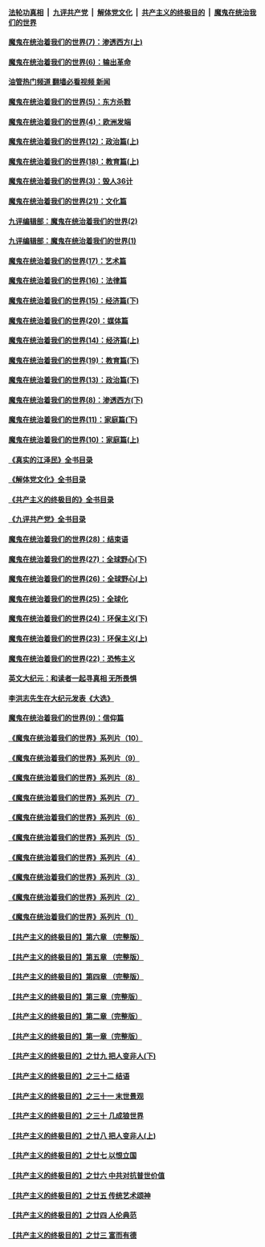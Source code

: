 ####  [法轮功真相](../../../../basic/blob/master/README.md?t=10130401) &nbsp;|&nbsp; [九评共产党](../../../../9ping.md/blob/master/README.md?t=10130401) &nbsp;|&nbsp; [解体党文化](../../../../jtdwh.md/blob/master/README.md?t=10130401)  &nbsp;|&nbsp; [共产主义的终极目的](../../../../gczydzjmd.md/blob/master/README.md?t=10130401) &nbsp;|&nbsp; [魔鬼在统治我们的世界](../../../../mgztzwmdsj.md/blob/master/README.md?t=10130401) 

#### [魔鬼在统治着我们的世界(7)：渗透西方(上)](../pages/nsc422/n10426013.md?t=10130401) 

#### [魔鬼在统治着我们的世界(6)：输出革命](../pages/nsc422/n10421536.md?t=10130401) 

#### [油管热门频道 翻墙必看视频 新闻](http://209.250.226.216:81/youtube.html?10130401)

#### [魔鬼在统治着我们的世界(5)：东方杀戮](../pages/nsc422/n10417707.md?t=10130401) 

#### [魔鬼在统治着我们的世界(4)：欧洲发端](../pages/nsc422/n10414890.md?t=10130401) 

#### [魔鬼在统治着我们的世界(12)：政治篇(上)](../pages/nsc422/n10444576.md?t=10130401) 

#### [魔鬼在统治着我们的世界(18)：教育篇(上)](../pages/nsc422/n10526970.md?t=10130401) 

#### [魔鬼在统治着我们的世界(3)：毁人36计](../pages/nsc422/n10411583.md?t=10130401) 

#### [魔鬼在统治着我们的世界(21)：文化篇](../pages/nsc422/n10597706.md?t=10130401) 

#### [九评编辑部：魔鬼在统治着我们的世界(2)](../pages/nsc422/n10410036.md?t=10130401) 

#### [九评编辑部：魔鬼在统治着我们的世界(1)](../pages/nsc422/n10406825.md?t=10130401) 

#### [魔鬼在统治着我们的世界(17)：艺术篇](../pages/nsc422/n10499093.md?t=10130401) 

#### [魔鬼在统治着我们的世界(16)：法律篇](../pages/nsc422/n10485969.md?t=10130401) 

#### [魔鬼在统治着我们的世界(15)：经济篇(下)](../pages/nsc422/n10469975.md?t=10130401) 

#### [魔鬼在统治着我们的世界(20)：媒体篇](../pages/nsc422/n10586579.md?t=10130401) 

#### [魔鬼在统治着我们的世界(14)：经济篇(上)](../pages/nsc422/n10457370.md?t=10130401) 

#### [魔鬼在统治着我们的世界(19)：教育篇(下)](../pages/nsc422/n10564808.md?t=10130401) 

#### [魔鬼在统治着我们的世界(13)：政治篇(下)](../pages/nsc422/n10448270.md?t=10130401) 

#### [魔鬼在统治着我们的世界(8)：渗透西方(下)](../pages/nsc422/n10429603.md?t=10130401) 

#### [魔鬼在统治着我们的世界(11)：家庭篇(下)](../pages/nsc422/n10440961.md?t=10130401) 

#### [魔鬼在统治着我们的世界(10)：家庭篇(上)](../pages/nsc422/n10435448.md?t=10130401) 

#### [《真实的江泽民》全书目录](../pages/nsc422/n13721399.md?t=10130401) 

#### [《解体党文化》全书目录](../pages/nsc422/n13721157.md?t=10130401) 

#### [《共产主义的终极目的》全书目录](../pages/nsc422/n13721048.md?t=10130401) 

#### [《九评共产党》全书目录](../pages/nsc422/n13708085.md?t=10130401) 

#### [魔鬼在统治着我们的世界(28)：结束语](../pages/nsc422/n10936246.md?t=10130401) 

#### [魔鬼在统治着我们的世界(27)：全球野心(下)](../pages/nsc422/n10928319.md?t=10130401) 

#### [魔鬼在统治着我们的世界(26)：全球野心(上)](../pages/nsc422/n10900318.md?t=10130401) 

#### [魔鬼在统治着我们的世界(25)：全球化](../pages/nsc422/n10788205.md?t=10130401) 

#### [魔鬼在统治着我们的世界(24)：环保主义(下)](../pages/nsc422/n10695307.md?t=10130401) 

#### [魔鬼在统治着我们的世界(23)：环保主义(上)](../pages/nsc422/n10688613.md?t=10130401) 

#### [魔鬼在统治着我们的世界(22)：恐怖主义](../pages/nsc422/n10614727.md?t=10130401) 

#### [英文大纪元：和读者一起寻真相 无所畏惧](../pages/nsc422/n12542027.md?t=10130401) 

#### [李洪志先生在大纪元发表《大选》](../pages/nsc422/n12534746.md?t=10130401) 

#### [魔鬼在统治着我们的世界(9)：信仰篇](../pages/nsc422/n10432159.md?t=10130401) 

#### [《魔鬼在统治着我们的世界》系列片（10）](../pages/nsc422/n12292670.md?t=10130401) 

#### [《魔鬼在统治着我们的世界》系列片（9）](../pages/nsc422/n12290859.md?t=10130401) 

#### [《魔鬼在统治着我们的世界》系列片（8）](../pages/nsc422/n12287445.md?t=10130401) 

#### [《魔鬼在统治着我们的世界》系列片（7）](../pages/nsc422/n12283425.md?t=10130401) 

#### [《魔鬼在统治着我们的世界》系列片（6）](../pages/nsc422/n12282314.md?t=10130401) 

#### [《魔鬼在统治着我们的世界》系列片（5）](../pages/nsc422/n12281419.md?t=10130401) 

#### [《魔鬼在统治着我们的世界》系列片（4）](../pages/nsc422/n12274024.md?t=10130401) 

#### [《魔鬼在统治着我们的世界》系列片（3）](../pages/nsc422/n12271322.md?t=10130401) 

#### [《魔鬼在统治着我们的世界》系列片（2）](../pages/nsc422/n12269049.md?t=10130401) 

#### [《魔鬼在统治着我们的世界》系列片（1）](../pages/nsc422/n12267575.md?t=10130401) 

#### [【共产主义的终极目的】第六章 （完整版）](../pages/nsc422/n11428913.md?t=10130401) 

#### [【共产主义的终极目的】第五章 （完整版）](../pages/nsc422/n11428912.md?t=10130401) 

#### [【共产主义的终极目的】第四章 （完整版）](../pages/nsc422/n11428907.md?t=10130401) 

#### [【共产主义的终极目的】第三章（完整版）](../pages/nsc422/n11428848.md?t=10130401) 

#### [【共产主义的终极目的】第二章（完整版）](../pages/nsc422/n11428831.md?t=10130401) 

#### [【共产主义的终极目的】第一章（完整版）](../pages/nsc422/n11417651.md?t=10130401) 

#### [【共产主义的终极目的】之廿九 把人变非人(下)](../pages/nsc422/n11344140.md?t=10130401) 

#### [【共产主义的终极目的】之三十二 结语](../pages/nsc422/n11360535.md?t=10130401) 

#### [【共产主义的终极目的】之三十一 末世景观](../pages/nsc422/n11351129.md?t=10130401) 

#### [【共产主义的终极目的】之三十 几成狼世界](../pages/nsc422/n11348280.md?t=10130401) 

#### [【共产主义的终极目的】之廿八 把人变非人(上)](../pages/nsc422/n11340492.md?t=10130401) 

#### [【共产主义的终极目的】之廿七 以恨立国](../pages/nsc422/n11336944.md?t=10130401) 

#### [【共产主义的终极目的】之廿六 中共对抗普世价值](../pages/nsc422/n11324785.md?t=10130401) 

#### [【共产主义的终极目的】之廿五 传统艺术颂神](../pages/nsc422/n11296396.md?t=10130401) 

#### [【共产主义的终极目的】之廿四 人伦典范](../pages/nsc422/n11296397.md?t=10130401) 

#### [【共产主义的终极目的】之廿三 富而有德](../pages/nsc422/n11283598.md?t=10130401) 

<img src='http://gfw-breaker.win/goodnews/indexes/nsc422.md' width='0px' height='0px'/>
